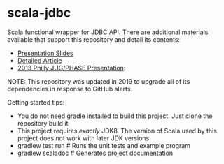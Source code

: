 scala-jdbc
==========

Scala functional wrapper for JDBC API. There are additional materials available that support this repository and detail its contents:
* [Presentation Slides][slides]
* [Detailed Article][blog-post]
* [2013 Philly JUG/PHASE Presentation][presentation-video]:

NOTE: This repository was updated in 2019 to upgrade all of its dependencies in response to GitHub alerts.

Getting started tips:
* You do not need gradle installed to build this project.  Just clone the repository build it
* This project requires *exactly* JDK8. The version of Scala used by this project does not work with later JDK versions.
* gradlew test run  # Runs the unit tests and example program
* gradlew scaladoc  # Generates project documentation

[slides]: https://martinsnyder.net/presentations/revealjs/scala-jdbc.html
[blog-post]: https://martinsnyder.net/articles/functional-wrappers.html
[presentation-video]: https://vimeo.com/75591447
